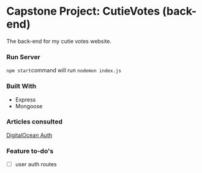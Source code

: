 # Capstone Project: CutieVotes (back-end)
 The back-end for my cutie votes website.

### Run Server
`npm start`command
will run `nodemon index.js`

### Built With
* Express
* Mongoose

### Articles consulted
[DigitalOcean Auth](https://www.digitalocean.com/community/tutorials/how-to-add-login-authentication-to-react-applications)

### Feature to-do's
- [ ] user auth routes
